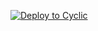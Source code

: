 [![Deploy to Cyclic](https://deploy.cyclic.sh/button.svg)](https://deploy.cyclic.sh/banx-jerr/Tgnew)
